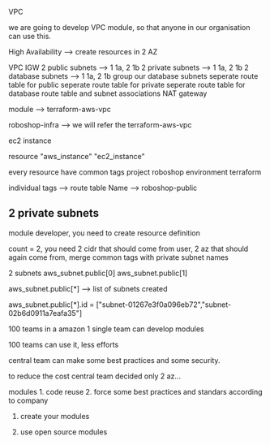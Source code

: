 VPC

we are going to develop VPC module, so that anyone in our organisation can use this.

High Availability --> create resources in 2 AZ

VPC
IGW
2 public subnets --> 1 1a, 2 1b
2 private subnets --> 1 1a, 2 1b
2 database subnets --> 1 1a, 2 1b
group our database subnets
seperate route table for public
seperate route table for private
seperate route table for database
route table and subnet associations
NAT gateway

module --> terraform-aws-vpc

roboshop-infra --> we will refer the terraform-aws-vpc


ec2 instance

resource "aws_instance" "ec2_instance"

every resource have common tags
	project roboshop
	environment 
	terraform
	
individual tags --> route table
Name --> roboshop-public

2 private subnets
----------------------
module developer, you need to create resource definition

count = 2, you need 2 cidr that should come from user, 2 az that should again come from, merge common tags with private subnet names

2 subnets
aws_subnet.public[0]
aws_subnet.public[1]

aws_subnet.public[*] --> list of subnets created

aws_subnet.public[*].id = ["subnet-01267e3f0a096eb72","subnet-02b6d0911a7eafa35"]

100 teams in a amazon
1 single team can develop modules

100 teams can use it, less efforts

central team can make some best practices and some security.

to reduce the cost central team decided only 2 az...

modules
	1. code reuse
	2. force some best practices and standars according to company
	
1. create your modules

2. use open source modules

